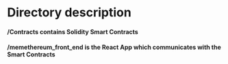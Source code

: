 # Directory description

#### /Contracts contains Solidity Smart Contracts
#### /memethereum_front_end is the React App which communicates with the Smart Contracts
